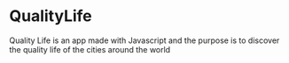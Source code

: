 # QualityLife
Quality Life is an app made with Javascript and the purpose is to discover the quality life of the cities around the world
